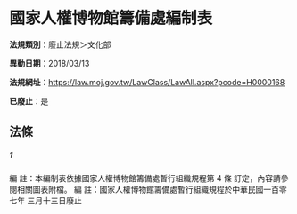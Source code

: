 # 國家人權博物館籌備處編制表

**法規類別**：廢止法規＞文化部

**異動日期**：2018/03/13  

**法規網址**：https://law.moj.gov.tw/LawClass/LawAll.aspx?pcode=H0000168

**已廢止**：是



## 法條
##### 1
編      註：本編制表依據國家人權博物館籌備處暫行組織規程第 4  條
            訂定，內容請參閱相關圖表附檔。
編      註：國家人權博物館籌備處暫行組織規程於中華民國一百零七年
            三月十三日廢止



